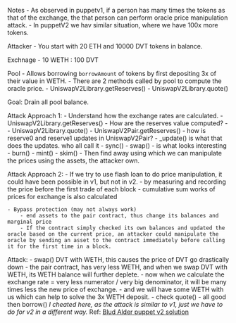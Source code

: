 Notes
    - As observed in puppetv1, if a person has many times the tokens as that of the exchange, the that person can perform oracle price manipulation attack.
    - In puppetV2 we hav similar situation, where we have 100x more tokens.

Attacker
    - You start with 20 ETH and 10000 DVT tokens in balance.

Exchnage
    - 10 WETH : 100 DVT

Pool
    - Allows borrowing `borrowAmount` of tokens by first depositing 3x of their value in WETH.
    - There are 2 methods called by pool to compute the oracle price.
        - UniswapV2Library.getReserves()
        - UniswapV2Library.quote()

Goal: Drain all pool balance.

Attack Approach 1:
    - Understand how the exchange rates are calculated.
        - UniswapV2Library.getReserves()
            - How are the reserves value computed?
                - 
        - UniswapV2Library.quote()
        - UniswapV2Pair.getReserves()
            - how is reserve0 and reserve1 updates in UniswapV2Pair?
                - _update() is what that does the updates. who all call it
                    - sync()
                    - swap()
                        - is what looks interesting
                    - burn()
                    - mint()
                    - skim()
    - Then find away using which we can manipulate the prices using the assets, the attacker own.


Attack Approach 2:
    - If we try to use flash loan to do price manipulation, it could have been possible in v1, but not in v2.
        - by measuring and recording the price before the first trade of each block
        - cumulative sum works of prices for exchange is also calculated

    - Bypass protection (may not always work)
        - end assets to the pair contract, thus change its balances and marginal price
        - If the contract simply checked its own balances and updated the oracle based on the current price, an attacker could manipulate the oracle by sending an asset to the contract immediately before calling it for the first time in a block.


Attack:
    - swap() DVT with WETH, this causes the price of DVT go drastically down
        - the pair contract, has very less WETH, and when we swap DVT with WETH, its WETH balance will further deplete.
        - now when we calculate the exchange rate = very less numerator / very big denominator, it will be many times less the new price of exchange.
    - and we will have some WETH with us which can help to solve the 3x WETH deposit.
    - check quote()
    - all good then borrow()
    *I cheated here, as the attack is similar to v1, just we have to do for v2 in a different way.*
    Ref: [Blud Alder puppet v2 solution](https://github.com/BlueAlder/damn-vulnerable-defi/blob/master/test/puppet-v2/puppet-v2.challenge.js)